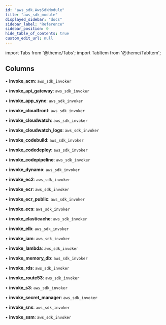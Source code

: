 ```yaml
---
id: "aws_sdk.AwsSdkModule"
title: "aws_sdk_module"
displayed_sidebar: "docs"
sidebar_label: "Reference"
sidebar_position: 0
hide_table_of_contents: true
custom_edit_url: null
---
```


import Tabs from '@theme/Tabs';
import TabItem from '@theme/TabItem';

## Columns

• **invoke\_acm**: `aws_sdk_invoker`

• **invoke\_api\_gateway**: `aws_sdk_invoker`

• **invoke\_app\_sync**: `aws_sdk_invoker`

• **invoke\_cloudfront**: `aws_sdk_invoker`

• **invoke\_cloudwatch**: `aws_sdk_invoker`

• **invoke\_cloudwatch\_logs**: `aws_sdk_invoker`

• **invoke\_codebuild**: `aws_sdk_invoker`

• **invoke\_codedeploy**: `aws_sdk_invoker`

• **invoke\_codepipeline**: `aws_sdk_invoker`

• **invoke\_dynamo**: `aws_sdk_invoker`

• **invoke\_ec2**: `aws_sdk_invoker`

• **invoke\_ecr**: `aws_sdk_invoker`

• **invoke\_ecr\_public**: `aws_sdk_invoker`

• **invoke\_ecs**: `aws_sdk_invoker`

• **invoke\_elasticache**: `aws_sdk_invoker`

• **invoke\_elb**: `aws_sdk_invoker`

• **invoke\_iam**: `aws_sdk_invoker`

• **invoke\_lambda**: `aws_sdk_invoker`

• **invoke\_memory\_db**: `aws_sdk_invoker`

• **invoke\_rds**: `aws_sdk_invoker`

• **invoke\_route53**: `aws_sdk_invoker`

• **invoke\_s3**: `aws_sdk_invoker`

• **invoke\_secret\_manager**: `aws_sdk_invoker`

• **invoke\_sns**: `aws_sdk_invoker`

• **invoke\_ssm**: `aws_sdk_invoker`
